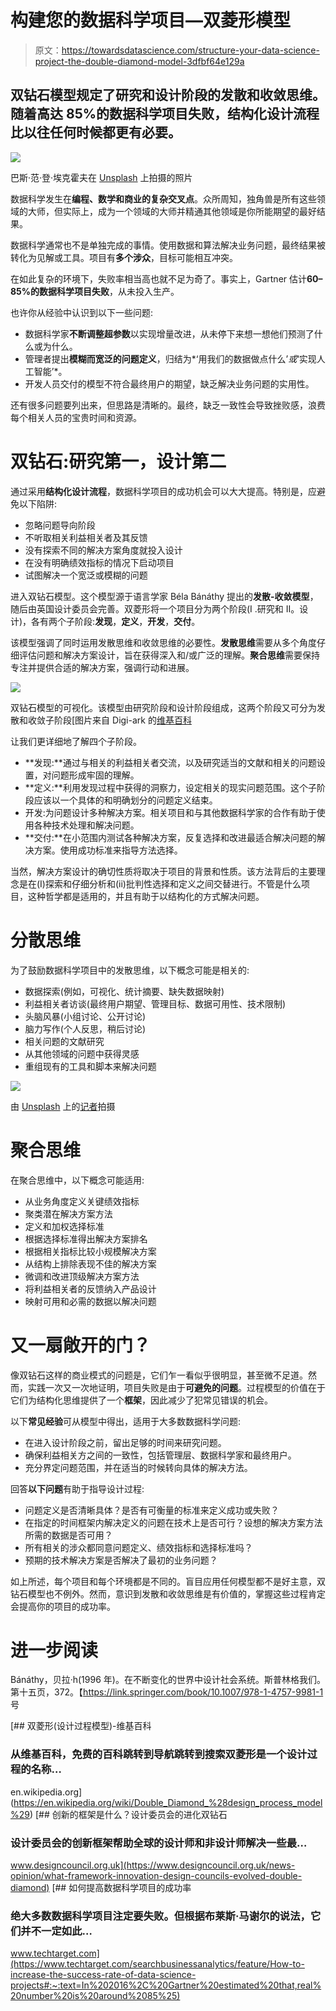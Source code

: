 # 构建您的数据科学项目—双菱形模型

> 原文：<https://towardsdatascience.com/structure-your-data-science-project-the-double-diamond-model-3dfbf64e129a>

## 双钻石模型规定了研究和设计阶段的发散和收敛思维。随着高达 85%的数据科学项目失败，结构化设计流程比以往任何时候都更有必要。

![](img/4bfce3360614284065e63258d737b0df.png)

巴斯·范·登·埃克霍夫在 [Unsplash](https://unsplash.com?utm_source=medium&utm_medium=referral) 上拍摄的照片

数据科学发生在**编程、数学和商业的复杂交叉点**。众所周知，独角兽是所有这些领域的大师，但实际上，成为一个领域的大师并精通其他领域是你所能期望的最好结果。

数据科学通常也不是单独完成的事情。使用数据和算法解决业务问题，最终结果被转化为见解或工具。项目有**多个涉众**，目标可能相互冲突。

在如此复杂的环境下，失败率相当高也就不足为奇了。事实上，Gartner 估计**60–85%的数据科学项目失败**，从未投入生产。

也许你从经验中认识到以下一些问题:

*   数据科学家**不断调整超参数**以实现增量改进，从未停下来想一想他们预测了什么或为什么。
*   管理者提出**模糊而宽泛的问题定义**，归结为*‘用我们的数据做点什么’*或*‘实现人工智能’*。
*   开发人员交付的模型不符合最终用户的期望，缺乏解决业务问题的实用性。

还有很多问题要列出来，但思路是清晰的。最终，缺乏一致性会导致挫败感，浪费每个相关人员的宝贵时间和资源。

# 双钻石:研究第一，设计第二

通过采用**结构化设计流程**，数据科学项目的成功机会可以大大提高。特别是，应避免以下陷阱:

*   忽略问题导向阶段
*   不听取相关利益相关者及其反馈
*   没有探索不同的解决方案角度就投入设计
*   在没有明确绩效指标的情况下启动项目
*   试图解决一个宽泛或模糊的问题

进入双钻石模型。这个模型源于语言学家 Béla Bánáthy 提出的**发散-收敛模型**，随后由英国设计委员会完善。双菱形将一个项目分为两个阶段(I .研究和 II。设计)，各有两个子阶段:**发现**，**定义**，**开发**，**交付**。

该模型强调了同时运用发散思维和收敛思维的必要性。**发散思维**需要从多个角度仔细评估问题和解决方案设计，旨在获得深入和/或广泛的理解。**聚合思维**需要保持专注并提供合适的解决方案，强调行动和进展。

![](img/94dbec46c998d4f5f78560f189fd4ad9.png)

双钻石模型的可视化。该模型由研究阶段和设计阶段组成，这两个阶段又可分为发散和收敛子阶段[图片来自 Digi-ark 的[维基百科](https://en.wikipedia.org/wiki/Double_Diamond_(design_process_model)#/media/File:Double_diamond.png)

让我们更详细地了解四个子阶段。

*   **发现:**通过与相关的利益相关者交流，以及研究适当的文献和相关的问题设置，对问题形成牢固的理解。
*   **定义:**利用发现过程中获得的洞察力，设定相关的现实问题范围。这个子阶段应该以一个具体的和明确划分的问题定义结束。
*   开发:为问题设计多种解决方案。相关项目和与其他数据科学家的合作有助于使用各种技术处理和解决问题。
*   **交付:**在小范围内测试各种解决方案，反复选择和改进最适合解决问题的解决方案。使用成功标准来指导方法选择。

当然，解决方案设计的确切性质将取决于项目的背景和性质。该方法背后的主要理念是在(I)探索和仔细分析和(ii)批判性选择和定义之间交替进行。不管是什么项目，这种哲学都是适用的，并且有助于以结构化的方式解决问题。

# 分散思维

为了鼓励数据科学项目中的发散思维，以下概念可能是相关的:

*   数据探索(例如，可视化、统计摘要、缺失数据映射)
*   利益相关者访谈(最终用户期望、管理目标、数据可用性、技术限制)
*   头脑风暴(小组讨论、公开讨论)
*   脑力写作(个人反思，稍后讨论)
*   相关问题的文献研究
*   从其他领域的问题中获得灵感
*   重组现有的工具和脚本来解决问题

![](img/5291318597035e6648a57b75dee4ceee.png)

由 [Unsplash](https://unsplash.com?utm_source=medium&utm_medium=referral) 上的[记者](https://unsplash.com/@perloov?utm_source=medium&utm_medium=referral)拍摄

# 聚合思维

在聚合思维中，以下概念可能适用:

*   从业务角度定义关键绩效指标
*   聚类潜在解决方案方法
*   定义和加权选择标准
*   根据选择标准得出解决方案排名
*   根据相关指标比较小规模解决方案
*   从结构上排除表现不佳的解决方案
*   微调和改进顶级解决方案方法
*   将利益相关者的反馈纳入产品设计
*   映射可用和必需的数据以解决问题

# 又一扇敞开的门？

像双钻石这样的商业模式的问题是，它们乍一看似乎很明显，甚至微不足道。然而，实践一次又一次地证明，项目失败是由于**可避免的问题**。过程模型的价值在于它们为结构化思维提供了一个**框架**，因此减少了犯常见错误的机会。

以下**常见经验**可从模型中得出，适用于大多数数据科学问题:

*   在进入设计阶段之前，留出足够的时间来研究问题。
*   确保利益相关方之间的一致性，包括管理层、数据科学家和最终用户。
*   充分界定问题范围，并在适当的时候转向具体的解决方法。

回答**以下问题**有助于指导设计过程:

*   问题定义是否清晰具体？是否有可衡量的标准来定义成功或失败？
*   在指定的时间框架内解决定义的问题在技术上是否可行？设想的解决方案方法所需的数据是否可用？
*   所有相关的涉众都同意问题定义、绩效指标和选择标准吗？
*   预期的技术解决方案是否解决了最初的业务问题？

如上所述，每个项目和每个环境都是不同的。盲目应用任何模型都不是好主意，双钻石模型也不例外。然而，意识到发散和收敛思维是有价值的，掌握这些过程肯定会提高你的项目的成功率。

# 进一步阅读

Bánáthy，贝拉·h(1996 年)。在不断变化的世界中设计社会系统。斯普林格我们。第十五页，372。【https://link.springer.com/book/10.1007/978-1-4757-9981-1 号

[](https://en.wikipedia.org/wiki/Double_Diamond_%28design_process_model%29) [## 双菱形(设计过程模型)-维基百科

### 从维基百科，免费的百科跳转到导航跳转到搜索双菱形是一个设计过程的名称…

en.wikipedia.org](https://en.wikipedia.org/wiki/Double_Diamond_%28design_process_model%29) [](https://www.designcouncil.org.uk/news-opinion/what-framework-innovation-design-councils-evolved-double-diamond) [## 创新的框架是什么？设计委员会的进化双钻石

### 设计委员会的创新框架帮助全球的设计师和非设计师解决一些最…

www.designcouncil.org.uk](https://www.designcouncil.org.uk/news-opinion/what-framework-innovation-design-councils-evolved-double-diamond) [](https://www.techtarget.com/searchbusinessanalytics/feature/How-to-increase-the-success-rate-of-data-science-projects#:~:text=In%202016%2C%20Gartner%20estimated%20that,real%20number%20is%20around%2085%25) [## 如何提高数据科学项目的成功率

### 绝大多数数据科学项目注定要失败。但根据布莱斯·马谢尔的说法，它们并不一定如此…

www.techtarget.com](https://www.techtarget.com/searchbusinessanalytics/feature/How-to-increase-the-success-rate-of-data-science-projects#:~:text=In%202016%2C%20Gartner%20estimated%20that,real%20number%20is%20around%2085%25)